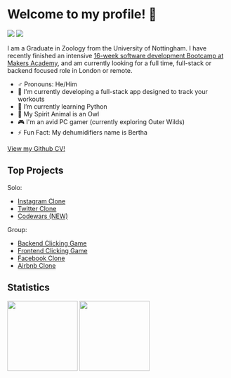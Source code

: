 # Welcome to my profile! 👋
<p> 
 
[<img src="https://img.shields.io/badge/Linkedin-Anthony%20Osmaston-blue?social&logo=linkedin&labelColor=0077B5&color=ffffff"/>](https://www.linkedin.com/in/ajosmaston/)
[<img src="https://img.shields.io/badge/Codewars-AJOsmaston-black?social&logo=codewars&labelColor=black&color=red" />](https://www.codewars.com/users/AJOsmaston)
 
</p>
 
I am a Graduate in Zoology from the University of Nottingham. I have recently finished an intensive [16-week software development Bootcamp at Makers Academy](https://www.makers.tech/become/makers-academy), and am currently looking for a full time, full-stack or backend focused role in London or remote.  <br>

- :male_sign: Pronouns: He/Him
- :muscle: I'm currently developing a full-stack app designed to track your workouts
- :snake: I’m currently learning Python
- :owl: My Spirit Animal is an Owl
- :video_game: I'm an avid PC gamer (currently exploring Outer Wilds)
- ⚡ Fun Fact: My dehumidifiers name is Bertha

[View my Github CV!](https://github.com/AJOsmaston/CV)

## Top Projects

Solo:
- [Instagram Clone](https://github.com/AJOsmaston/instagram-challenge)
- [Twitter Clone](https://github.com/AJOsmaston/frontend-api-challenge)
- [Codewars (NEW)](https://github.com/AJOsmaston/codewars)

Group:
- [Backend Clicking Game](https://github.com/AJOsmaston/EP3-Gaming-BE)
- [Frontend Clicking Game](https://github.com/AJOsmaston/EP3-Gaming-FE)
- [Facebook Clone](https://github.com/AJOsmaston/Acebook-st-bals)
- [Airbnb Clone](https://github.com/AJOsmaston/bnb_project)

 
## Statistics

<p>  
 <img height="160px" src="https://github-readme-stats.vercel.app/api?username=AJOsmaston&show_icons=true&theme=midnight-purple" />
 <img height="160px" src="https://github-readme-stats.vercel.app/api/top-langs/?username=AJOsmaston&layout=compact" />
</p>
